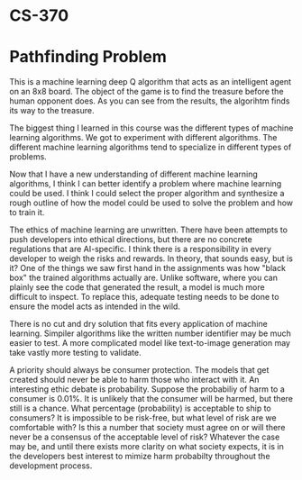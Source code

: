 # CS-370

# Pathfinding Problem
This is a machine learning deep Q algorithm that acts as an intelligent agent on an 8x8 board. The object of the game is to find the treasure before the human opponent does. As you can see from the results, the algorihtm finds its way to the treasure.

The biggest thing I learned in this course was the different types of machine learning algorithms. We got to experiment with different algorithms. The different machine learning algorithms tend to specialize in different types of problems.

Now that I have a new understanding of different machine learning algorithms, I think I can better identify a problem where machine learning could be used. I think I could select the proper algorithm and synthesize a rough outline of how the model could be used to solve the problem and how to train it.

The ethics of machine learning are unwritten. There have been attempts to push developers into ethical directions, but there are no concrete regulations that are AI-specific. I think there is a responsibility in every developer to weigh the risks and rewards. In theory, that sounds easy, but is it? One of the things we saw first hand in the assignments was how "black box" the trained algorithms actually are. Unlike software, where you can plainly see the code that generated the result, a model is much more difficult to inspect. To replace this, adequate testing needs to be done to ensure the model acts as intended in the wild.

There is no cut and dry solution that fits every application of machine learning. Simpiler algorithms like the written number identifier may be much easier to test. A more complicated model like text-to-image generation may take vastly more testing to validate.

A priority should always be consumer protection. The models that get created should never be able to harm those who interact with it. An interesting ethic debate is probability. Suppose the probabiliy of harm to a consumer is 0.01%. It is unlikely that the consumer will be harmed, but there still is a chance. What percentage (probability) is acceptable to ship to consumers? It is impossible to be risk-free, but what level of risk are we comfortable with? Is this a number that society must agree on or will there never be a consensus of the acceptable level of risk? Whatever the case may be, and until there exists more clarity on what society expects, it is in the developers best interest to mimize harm probabilty throughout the development process.
